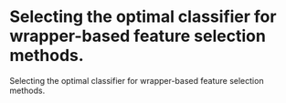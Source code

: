 # Selecting the optimal classifier for wrapper-based feature selection methods.
Selecting the optimal classifier for wrapper-based feature selection methods.
